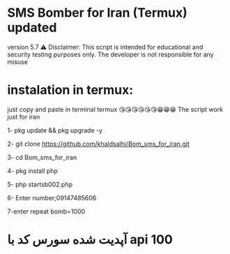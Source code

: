 # SMS Bomber for Iran (Termux) updated 
version 5.7
⚠ Disclaimer: This script is intended for educational and security testing purposes only. The developer is not responsible for any misuse
# instalation in termux:
just copy and paste in terminal termux 😘😘😘😘😘😘😁😁😁
The script work just for iran

1- pkg update && pkg upgrade -y 

2- git clone https://github.com/khaldsalhi/Bom_sms_for_iran.git

3- cd Bom_sms_for_iran

4- pkg install php   

5- php startsb002.php

6- Enter number;09147485606

7-enter repeat bomb=1000

# آپدیت شده سورس کد با api 100



